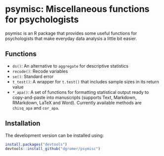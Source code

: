 # psymisc: Miscellaneous functions for psychologists

psymisc is an R package that provides some useful functions for psychologists that make everyday data analysis a little bit easier.

## Functions

-   `ds()`: An alternative to `aggregate` for descriptive statistics
-   `recode()`: Recode variables
-   `se()`: Standard error
-   `t_test()`: A wrapper for `t.test()` that includes sample sizes in its return value
-   `*_apa()`: A set of functions for formatting statistical output ready to copy-and-paste into manuscripts (supports Text, Markdown, RMarkdown, LaTeX and Word). Currently available methods are `chisq_apa` and `cor_apa`.


## Installation

The development version can be installed using:

```r
install.packages("devtools")
devtools::install_github("dgromer/psymisc")
```
